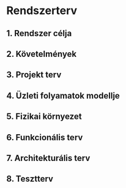 # ﻿Rendszerterv

## 1. Rendszer célja

## 2. Követelmények

## 3. Projekt terv

## 4. Üzleti folyamatok modellje

## 5. Fizikai környezet

## 6. Funkcionális terv

## 7. Architekturális terv

## 8. Tesztterv
